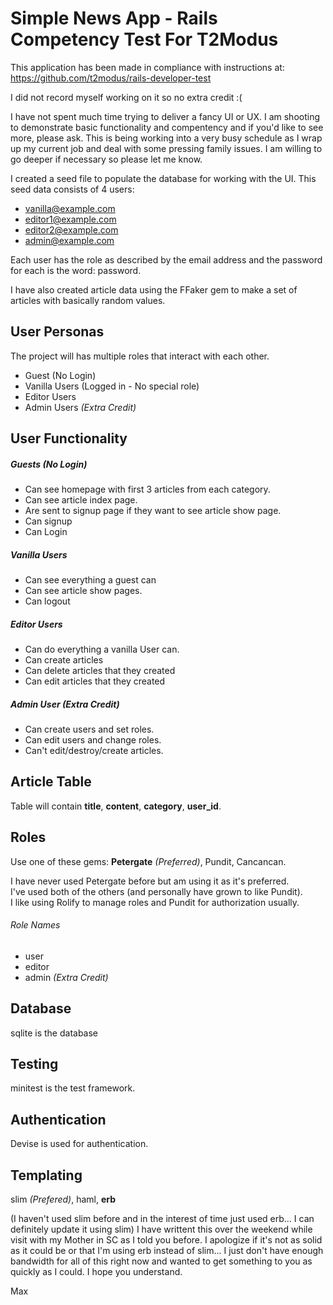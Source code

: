 # Simple News App - Rails Competency Test For T2Modus

This application has been made in compliance with instructions at: https://github.com/t2modus/rails-developer-test

I did not record myself working on it so no extra credit :( 

I have not spent much time trying to deliver a fancy UI or UX.  I am shooting to demonstrate basic functionality and compentency and if you'd like to see more, please ask.  This is being working into a very busy schedule as I wrap up my current job and deal with some pressing family issues.  I am willing to go deeper if necessary so please let me know.

I created a seed file to populate the database for working with the UI.  This seed data consists of 4 users:
* vanilla@example.com
* editor1@example.com
* editor2@example.com
* admin@example.com

Each user has the role as described by the email address and the password for each is the word: password.

I have also created article data using the FFaker gem to make a set of articles with basically random values.

## User Personas
The project will has multiple roles that interact with each other.
* Guest (No Login)
* Vanilla Users (Logged in - No special role)
* Editor Users
* Admin Users *(Extra Credit)*

## User Functionality
##### Guests (No Login)
* Can see homepage with first 3 articles from each category.
* Can see article index page.
* Are sent to signup page if they want to see article show page.
* Can signup 
* Can Login

##### Vanilla Users
* Can see everything a guest can
* Can see article show pages. 
* Can logout

##### Editor Users
* Can do everything a vanilla User can.
* Can create articles
* Can delete articles that they created
* Can edit articles that they created

##### Admin User *(Extra Credit)*
* Can create users and set roles.
* Can edit users and change roles.
* Can't edit/destroy/create articles.

## Article Table
Table will contain **title**, **content**, **category**, **user_id**.

## Roles
Use one of these gems: **Petergate** *(Preferred)*, Pundit, Cancancan.

I have never used Petergate before but am using it as it's preferred.  
I've used both of the others (and personally have grown to like Pundit).  
I like using Rolify to manage roles and Pundit for authorization usually.
 
###### Role Names
* user
* editor
* admin *(Extra Credit)*

## Database
sqlite is the database

## Testing
minitest is the test framework. 

## Authentication
Devise is used for authentication.

## Templating
slim *(Prefered)*, haml, **erb**

(I haven't used slim before and in the interest of time just used erb... I can definitely update it using slim)
I have writtent this over the weekend while visit with my Mother in SC as I told you before.  I apologize if 
it's not as solid as it could be or that I'm using erb instead of slim...  I just don't have enough
bandwidth for all of this right now and wanted to get something to you as quickly as I could. 
I hope you understand. 

Max

